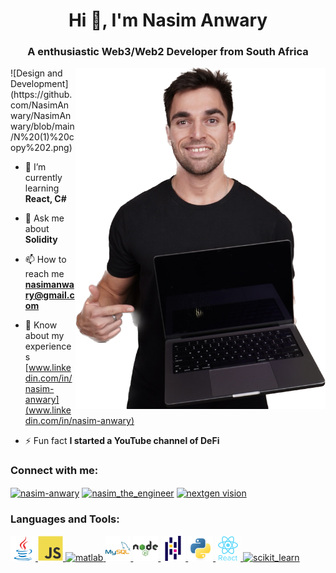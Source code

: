 <h1 align="center">Hi 👋, I'm Nasim Anwary</h1>
<h3 align="center">A enthusiastic Web3/Web2 Developer from South Africa</h3>
<img align="right" alt="Coding" width="400" src="https://github.com/NasimAnwary/NasimAnwary/blob/main/Subject%20copy.png">
![Design and Development](https://github.com/NasimAnwary/NasimAnwary/blob/main/N%20(1)%20copy%202.png)


- 🌱 I’m currently learning **React, C#**

- 💬 Ask me about **Solidity**

- 📫 How to reach me **nasimanwary@gmail.com**

- 📄 Know about my experiences [www.linkedin.com/in/nasim-anwary](www.linkedin.com/in/nasim-anwary)

- ⚡ Fun fact **I started a YouTube channel of DeFi**

<h3 align="left">Connect with me:</h3>
<p align="left">
<a href="https://linkedin.com/in/nasim-anwary" target="blank"><img align="center" src="https://raw.githubusercontent.com/rahuldkjain/github-profile-readme-generator/master/src/images/icons/Social/linked-in-alt.svg" alt="nasim-anwary" height="30" width="40" /></a>
<a href="https://instagram.com/nasim_the_engineer" target="blank"><img align="center" src="https://raw.githubusercontent.com/rahuldkjain/github-profile-readme-generator/master/src/images/icons/Social/instagram.svg" alt="nasim_the_engineer" height="30" width="40" /></a>
<a href="https://www.youtube.com/c/nextgen vision" target="blank"><img align="center" src="https://raw.githubusercontent.com/rahuldkjain/github-profile-readme-generator/master/src/images/icons/Social/youtube.svg" alt="nextgen vision" height="30" width="40" /></a>
</p>

<h3 align="left">Languages and Tools:</h3>
<p align="left"> <a href="https://www.java.com" target="_blank" rel="noreferrer"> <img src="https://raw.githubusercontent.com/devicons/devicon/master/icons/java/java-original.svg" alt="java" width="40" height="40"/> </a> <a href="https://developer.mozilla.org/en-US/docs/Web/JavaScript" target="_blank" rel="noreferrer"> <img src="https://raw.githubusercontent.com/devicons/devicon/master/icons/javascript/javascript-original.svg" alt="javascript" width="40" height="40"/> </a> <a href="https://www.mathworks.com/" target="_blank" rel="noreferrer"> <img src="https://upload.wikimedia.org/wikipedia/commons/2/21/Matlab_Logo.png" alt="matlab" width="40" height="40"/> </a> <a href="https://www.mysql.com/" target="_blank" rel="noreferrer"> <img src="https://raw.githubusercontent.com/devicons/devicon/master/icons/mysql/mysql-original-wordmark.svg" alt="mysql" width="40" height="40"/> </a> <a href="https://nodejs.org" target="_blank" rel="noreferrer"> <img src="https://raw.githubusercontent.com/devicons/devicon/master/icons/nodejs/nodejs-original-wordmark.svg" alt="nodejs" width="40" height="40"/> </a> <a href="https://pandas.pydata.org/" target="_blank" rel="noreferrer"> <img src="https://raw.githubusercontent.com/devicons/devicon/2ae2a900d2f041da66e950e4d48052658d850630/icons/pandas/pandas-original.svg" alt="pandas" width="40" height="40"/> </a> <a href="https://www.python.org" target="_blank" rel="noreferrer"> <img src="https://raw.githubusercontent.com/devicons/devicon/master/icons/python/python-original.svg" alt="python" width="40" height="40"/> </a> <a href="https://reactjs.org/" target="_blank" rel="noreferrer"> <img src="https://raw.githubusercontent.com/devicons/devicon/master/icons/react/react-original-wordmark.svg" alt="react" width="40" height="40"/> </a> <a href="https://scikit-learn.org/" target="_blank" rel="noreferrer"> <img src="https://upload.wikimedia.org/wikipedia/commons/0/05/Scikit_learn_logo_small.svg" alt="scikit_learn" width="40" height="40"/> </a> </p>
